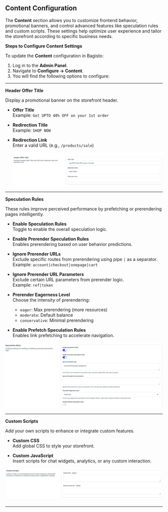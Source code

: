 ## Content Configuration

The **Content** section allows you to customize frontend behavior, promotional banners, and control advanced features like speculation rules and custom scripts. These settings help optimize user experience and tailor the storefront according to specific business needs.

**Steps to Configure Content Settings**

To update the **Content** configuration in Bagisto:

1. Log in to the **Admin Panel**.
2. Navigate to **Configure → Content**.
3. You will find the following options to configure:

---

**Header Offer Title**

Display a promotional banner on the storefront header.

- **Offer Title**  
  Example: `Get UPTO 40% OFF on your 1st order`

- **Redirection Title**  
  Example: `SHOP NOW`

- **Redirection Link**  
  Enter a valid URL (e.g., `/products/sale`)

  ![Content](../../assets/2.3.0/images/configure/Header.png)

---

**Speculation Rules**

These rules improve perceived performance by prefetching or prerendering pages intelligently.

- **Enable Speculation Rules**  
  Toggle to enable the overall speculation logic.

- **Enable Prerender Speculation Rules**  
  Enables prerendering based on user behavior predictions.

- **Ignore Prerender URLs**  
  Exclude specific routes from prerendering using pipe `|` as a separator.  
  Example: `account|checkout|onepage|cart`

- **Ignore Prerender URL Parameters**  
  Exclude certain URL parameters from prerender logic.  
  Example: `ref|token`

- **Prerender Eagerness Level**  
  Choose the intensity of prerendering:
  - `eager`: Max prerendering (more resources)
  - `moderate`: Default balance
  - `conservative`: Minimal prerendering

- **Enable Prefetch Speculation Rules**  
  Enables link prefetching to accelerate navigation.

![Content](../../assets/2.3.0/images/configure/Speculation.png)

---

**Custom Scripts**

Add your own scripts to enhance or integrate custom features.

- **Custom CSS**  
  Add global CSS to style your storefront.

- **Custom JavaScript**  
  Insert scripts for chat widgets, analytics, or any custom interaction.


![Content](../../assets/2.3.0/images/configure/CustomScript.png)

---